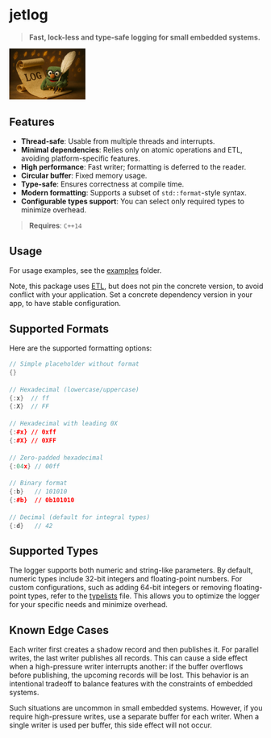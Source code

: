 # jetlog

> **Fast, lock-less and type-safe logging for small embedded systems.**

<img src="./support/intro.jpg" width="30%">

## Features

- **Thread-safe**: Usable from multiple threads and interrupts.
- **Minimal dependencies**: Relies only on atomic operations and ETL, avoiding
  platform-specific features.
- **High performance**: Fast writer; formatting is deferred to the reader.
- **Circular buffer**: Fixed memory usage.
- **Type-safe**: Ensures correctness at compile time.
- **Modern formatting**: Supports a subset of `std::format`-style syntax.
- **Configurable types support**: You can select only required types to minimize
  overhead.

> **Requires**: `C++14`


## Usage

For usage examples, see the [examples](./examples) folder.

Note, this package uses [ETL](https://www.etlcpp.com/), but does not pin the
concrete version, to avoid conflict with your application. Set a concrete
dependency version in your app, to have stable configuration.


## Supported Formats

Here are the supported formatting options:

```cpp
// Simple placeholder without format
{}

// Hexadecimal (lowercase/uppercase)
{:x}  // ff
{:X}  // FF

// Hexadecimal with leading 0X
{:#x} // 0xff
{:#X} // 0XFF

// Zero-padded hexadecimal
{:04x} // 00ff

// Binary format
{:b}   // 101010
{:#b}  // 0b101010

// Decimal (default for integral types)
{:d}   // 42
```


## Supported Types

The logger supports both numeric and string-like parameters. By default, numeric types include 32-bit integers and floating-point numbers. For custom configurations, such as adding 64-bit integers or removing floating-point types, refer to the [typelists](./include/jetlog/private/typelists.hpp) file. This allows you to optimize the logger for your specific needs and minimize overhead.


## Known Edge Cases

Each writer first creates a shadow record and then publishes it. For parallel writes, the last writer publishes all records. This can cause a side effect when a high-pressure writer interrupts another: if the buffer overflows before publishing, the upcoming records will be lost. This behavior is an intentional tradeoff to balance features with the constraints of embedded systems.

Such situations are uncommon in small embedded systems. However, if you require high-pressure writes, use a separate buffer for each writer. When a single writer is used per buffer, this side effect will not occur.